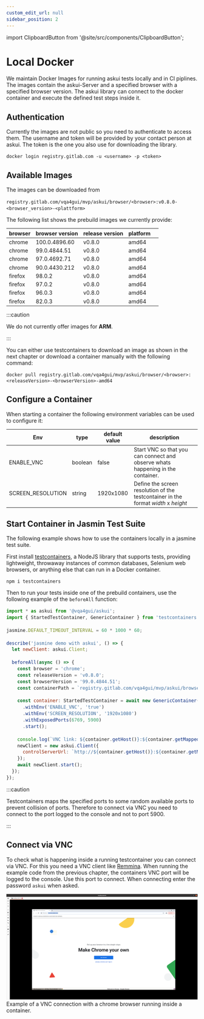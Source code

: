 ```yaml
---
custom_edit_url: null
sidebar_position: 2
---
```

import ClipboardButton from '@site/src/components/ClipboardButton';

# Local Docker

We maintain Docker Images for running askui tests locally and in CI piplines. The images contain the askui-Server and a specified browser with a specified browser version. The askui library can connect to the docker container and execute the defined test steps inside it.

## Authentication

Currently the images are not public so you need to authenticate to access them. The username and token will be provided by your contact person at askui. The token is the one you also use for downloading the library.

```shell
docker login registry.gitlab.com -u <username> -p <token>
```

## Available Images

The images can be downloaded from

`registry.gitlab.com/vqa4gui/mvp/askui/browser/<browser>:v0.8.0-<browser_version>-<plattform>`

The following list shows the prebuild images we currently provide:

| browser | browser version | release version | platform| |
|---|---|---|---|---|
| chrome | 100.0.4896.60 | v0.8.0  | amd64 | <ClipboardButton link="registry.gitlab.com/vqa4gui/mvp/askui/browser/chrome:v0.8.0-100.0.4896.60-amd64"></ClipboardButton> |
| chrome | 99.0.4844.51 | v0.8.0  | amd64 | <ClipboardButton link="registry.gitlab.com/vqa4gui/mvp/askui/browser/chrome:v0.8.0-99.0.4844.51-amd64"></ClipboardButton> |
| chrome | 97.0.4692.71 |  v0.8.0 | amd64 | <ClipboardButton link="registry.gitlab.com/vqa4gui/mvp/askui/browser/chrome:v0.8.0-97.0.4692.71-amd64"></ClipboardButton> |
| chrome | 90.0.4430.212 |  v0.8.0 | amd64 | <ClipboardButton link="registry.gitlab.com/vqa4gui/mvp/askui/browser/chrome:v0.8.0-90.0.4430.212-amd64"></ClipboardButton> |
| firefox | 98.0.2 | v0.8.0  | amd64 | <ClipboardButton link="registry.gitlab.com/vqa4gui/mvp/askui/browser/firefox:v0.8.0-98.0.2-amd64"></ClipboardButton> |
| firefox | 97.0.2 | v0.8.0  | amd64 | <ClipboardButton link="registry.gitlab.com/vqa4gui/mvp/askui/browser/firefox:v0.8.0-97.0.2-amd64"></ClipboardButton> |
| firefox | 96.0.3 | v0.8.0  | amd64 | <ClipboardButton link="registry.gitlab.com/vqa4gui/mvp/askui/browser/firefox:v0.8.0-96.0.3-amd64"></ClipboardButton> |
| firefox | 82.0.3 | v0.8.0  | amd64 | <ClipboardButton link="registry.gitlab.com/vqa4gui/mvp/askui/browser/firefox:v0.8.0-82.0.3-amd64"></ClipboardButton> |


:::caution

We do not currently offer images for **ARM**.

:::

You can either use testcontainers to download an image as shown in the next chapter or download a container manually with the following command:

```shell
docker pull registry.gitlab.com/vqa4gui/mvp/askui/browser/<browser>:<releaseVersion>-<browserVersion>-amd64
```

## Configure a Container

When starting a container the following environment variables can be used to configure it:

| Env | type | default value | description |
|---|---|---|---|
| ENABLE_VNC | boolean | false | Start VNC so that you can connect and observe whats happening in the container. |
| SCREEN_RESOLUTION | string | 1920x1080 | Define the screen resolution of the testcontainer in the format *width* x *height* |


## Start Container in Jasmin Test Suite

The following example shows how to use the containers locally in a jasmine test suite.

First install [testcontainers](https://github.com/testcontainers/testcontainers-node), a NodeJS library that supports tests, providing lightweight, throwaway instances of common databases, Selenium web browsers, or anything else that can run in a Docker container.

```shell
npm i testcontainers
```

Then to run your tests inside one of the prebuild containers, use the following example of the `beforeAll` function:

```js
import * as askui from '@vqa4gui/askui';
import { StartedTestContainer, GenericContainer } from 'testcontainers';

jasmine.DEFAULT_TIMEOUT_INTERVAL = 60 * 1000 * 60;

describe('jasmine demo with askui', () => {
  let newClient: askui.Client;

  beforeAll(async () => {
    const browser = 'chrome';
    const releaseVersion = 'v0.8.0';
    const browserVersion = '99.0.4844.51';
    const containerPath = `registry.gitlab.com/vqa4gui/mvp/askui/browser/${browser}:${releaseVersion}-${browserVersion}-amd64`;

    const container: StartedTestContainer = await new GenericContainer(containerPath)
      .withEnv('ENABLE_VNC', 'true')
      .withEnv('SCREEN_RESOLUTION', '1920x1080')
      .withExposedPorts(6769, 5900)
      .start();

    console.log(`VNC link: ${container.getHost()}:${container.getMappedPort(5900)}`);
    newClient = new askui.Client({
      controlServerUrl: `http://${container.getHost()}:${container.getMappedPort(6769)}`,
    });
    await newClient.start();
  });
});
```

:::caution

Testcontainers maps the specified ports to some random available ports to prevent collision of ports. Therefore to connect via VNC you need to connect to the port logged to the console and not to port 5900.

:::

## Connect via VNC

To check what is happening inside a running testcontainer you can connect via VNC. For this you need a VNC client like [Remmina](https://remmina.org/). When running the example code from the previous chapter, the containers VNC port will be logged to the console. Use this port to connect. When connecting enter the password `askui` when asked.

![VNC Example](./vnc-example.png)
Example of a VNC connection with a chrome browser running inside a container.
